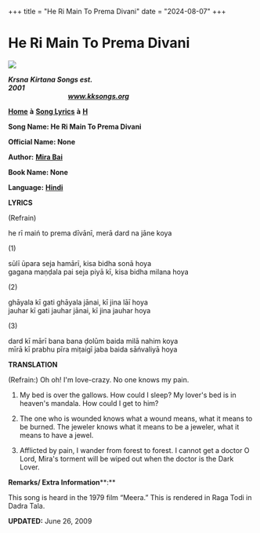 +++
title = "He Ri Main To Prema Divani"
date = "2024-08-07"
+++

# He Ri Main To Prema Divani
[**![](http://kksongs.org/image_files/image002.jpg)**](http://kksongs.org/)

**_Krsna_** **_Kirtana Songs est. 2001_**                                                                                                                                                      **_www.kksongs.org_**

[**Home**](http://kksongs.org/) **à** [**Song Lyrics**](http://kksongs.org/lyrics.html) **à** [**H**](http://kksongs.org/songs/song_h.html)

**Song Name: He Ri Main To Prema Divani**

**Official Name: None**

**Author:** [**Mira Bai**](http://kksongs.org/authors/list/mirabai.html)

**Book Name: None**

**Language:** [**Hindi**](http://kksongs.org/language/list/hindi.html)

**LYRICS**

(Refrain)

he rī maiń to prema dīvānī, merā dard na jāne koya  
  

(1)

sūlī ūpara seja hamārī, kisa bidha sonā hoya  
gagana maṇḍala pai seja piyā kī, kisa bidha milana hoya

(2)

ghāyala kī gati ghāyala jānai, kī jina lāī hoya  
jauhar kī gati jauhar jānai, kī jina jauhar hoya

(3)

dard kī mārī bana bana ḍolūm baida milā nahim koya  
mīrā kī prabhu pīra miṭaigī jaba baida sāńvaliyā hoya

**TRANSLATION**

(Refrain:) Oh oh! I'm love-crazy. No one knows my pain.

  
1) My bed is over the gallows. How could I sleep? My lover's bed is in heaven's mandala. How could I get to him?  
  

2) The one who is wounded knows what a wound means, what it means to be burned. The jeweler knows what it means to be a jeweler, what it means to have a jewel.  
  

3) Afflicted by pain, I wander from forest to forest. I cannot get a doctor O Lord, Mira's torment will be wiped out when the doctor is the Dark Lover.

**Remarks/ Extra Information****:**

This song is heard in the 1979 film “Meera.” This is rendered in Raga Todi in Dadra Tala.

**UPDATED:** June 26, 2009